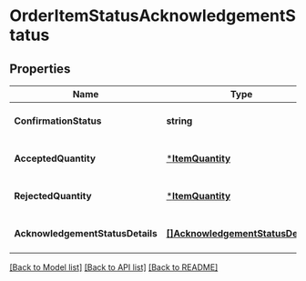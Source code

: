# OrderItemStatusAcknowledgementStatus

## Properties
Name | Type | Description | Notes
------------ | ------------- | ------------- | -------------
**ConfirmationStatus** | **string** | Confirmation status of line item. | [optional] [default to null]
**AcceptedQuantity** | [***ItemQuantity**](ItemQuantity.md) |  | [optional] [default to null]
**RejectedQuantity** | [***ItemQuantity**](ItemQuantity.md) |  | [optional] [default to null]
**AcknowledgementStatusDetails** | [**[]AcknowledgementStatusDetails**](AcknowledgementStatusDetails.md) | Details of item quantity confirmed. | [optional] [default to null]

[[Back to Model list]](../README.md#documentation-for-models) [[Back to API list]](../README.md#documentation-for-api-endpoints) [[Back to README]](../README.md)

